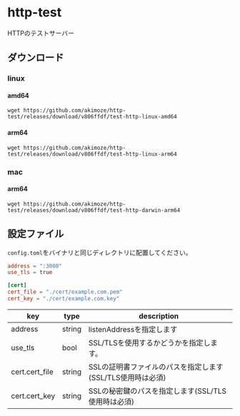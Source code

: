 # http-test

HTTPのテストサーバー

## ダウンロード

### linux

#### amd64

```
wget https://github.com/akimoze/http-test/releases/download/v806ffdf/test-http-linux-amd64
```

#### arm64

```
wget https://github.com/akimoze/http-test/releases/download/v806ffdf/test-http-linux-arm64
```

### mac

#### arm64

```
wget https://github.com/akimoze/http-test/releases/download/v806ffdf/test-http-darwin-arm64
```

## 設定ファイル

`config.toml`をバイナリと同じディレクトリに配置してください。

```toml
address = ":3000"
use_tls = true

[cert]
cert_file = "./cert/example.com.pem"
cert_key = "./cert/example.com.key"
```

| key | type | description |
| -- | -- | -- |
| address | string | listenAddressを指定します |
| use_tls | bool | SSL/TLSを使用するかどうかを指定します。 |
| cert.cert_file | string | SSLの証明書ファイルのパスを指定します(SSL/TLS使用時は必須) |
| cert.cert_key | string | SSLの秘密鍵のパスを指定します(SSL/TLS使用時は必須) |
